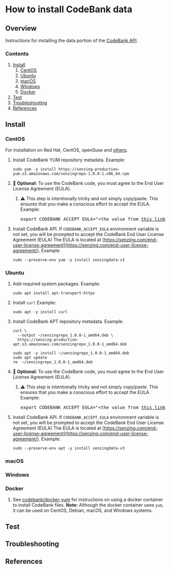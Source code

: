 # How to install CodeBank data

## Overview

Instructions for installing the data portion of the
[CodeBank API](../WHATIS/senzing-api.md).

### Contents

1. [Install](#install)
    1. [CentOS](#centos)
    1. [Ubuntu](#ubuntu)
    1. [macOS](#macos)
    1. [Windows](#windows)
    1. [Docker](#docker)
1. [Test](#test)
1. [Troubleshooting](#troubleshooting)
1. [References](#references)

## Install

### CentOS

For installation on Red Hat, CentOS, openSuse and
[others](https://en.wikipedia.org/wiki/List_of_Linux_distributions#RPM-based).

1. Install CodeBank YUM repository metadata.
   Example:

    ```console
    sudo yum -y install https://senzing-production-yum.s3.amazonaws.com/senzingrepo-1.0.0-1.x86_64.rpm
    ```

1. :thinking: **Optional:**
   To use the CodeBank code, you must agree to the End User License Agreement (EULA).

    1. :warning: This step is intentionally tricky and not simply copy/paste.
       This ensures that you make a conscious effort to accept the EULA.
       Example:

        <pre>export CODEBANK_ACCEPT_EULA="&lt;the value from <a href="https://github.com/richiebono/knowledge-base/blob/main/lists/environment-variables.md#senzing_accept_eula">this link</a>&gt;"</pre>

1. Install CodeBank API.
   If `CODEBANK_ACCEPT_EULA` environment variable is not set,
   you will be prompted to accept the CodeBank End User License Agreement (EULA)
   The EULA is located at [https://senzing.com/end-user-license-agreement](https://senzing.com/end-user-license-agreement/).
   Example:

    ```console
    sudo --preserve-env yum -y install senzingdata-v3
    ```

### Ubuntu

1. Add required system packages.
   Example:

    ```console
    sudo apt install apt-transport-https
    ```

1. Install `curl`
   Example:

    ```console
    sudo apt -y install curl
    ```

1. Install CodeBank APT repository metadata.
   Example:

    ```console
    curl \
      --output ~/senzingrepo_1.0.0-1_amd64.deb \
      https://senzing-production-apt.s3.amazonaws.com/senzingrepo_1.0.0-1_amd64.deb

    sudo apt -y install ~/senzingrepo_1.0.0-1_amd64.deb
    sudo apt update
    rm  ~/senzingrepo_1.0.0-1_amd64.deb
    ```

1. :thinking: **Optional:**
   To use the CodeBank code, you must agree to the End User License Agreement (EULA).

    1. :warning: This step is intentionally tricky and not simply copy/paste.
       This ensures that you make a conscious effort to accept the EULA.
       Example:

        <pre>export CODEBANK_ACCEPT_EULA="&lt;the value from <a href="https://github.com/richiebono/knowledge-base/blob/main/lists/environment-variables.md#senzing_accept_eula">this link</a>&gt;"</pre>

1. Install CodeBank API.
   If `CODEBANK_ACCEPT_EULA` environment variable is not set,
   you will be prompted to accept the CodeBank End User License Agreement (EULA)
   The EULA is located at [https://senzing.com/end-user-license-agreement](https://senzing.com/end-user-license-agreement/).
   Example:

    ```console
    sudo --preserve-env apt -y install senzingdata-v3
    ```

### macOS

### Windows

### Docker

1. See [codebank/docker-yum](https://github.com/richiebono/docker-yum)
   for instructions on using a docker container to install CodeBank files.
   **Note:** Although the docker container uses `yum`,
   it can be used on CentOS, Debian, macOS, and Windows systems.

## Test

## Troubleshooting

## References
